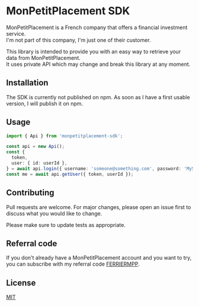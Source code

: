# MonPetitPlacement SDK

MonPetitPlacement is a French company that offers a financial investment service.  
I'm not part of this company, I'm just one of their customer.

This library is intended to provide you with an easy way to retrieve your data from MonPetitPlacement.  
It uses private API which may change and break this library at any moment.

## Installation

The SDK is currently not published on npm. As soon as I have a first usable version, I will publish it on npm.

## Usage

```typescript
import { Api } from 'monpetitplacement-sdk';

const api = new Api();
const {
  token,
  user: { id: userId },
} = await api.login({ username: 'someone@something.com', password: 'MySuperSecretPassword' });
const me = await api.getUser({ token, userId });
```

## Contributing

Pull requests are welcome. For major changes, please open an issue first to discuss what you would like to change.

Please make sure to update tests as appropriate.

## Referral code

If you don't already have a MonPetitPlacement account and you want to try, you can subscribe with my referral code [FERRIERMPP](http://www.monpetitplacement.fr/fr/affiliate/sea?cp=FERRIERMPP).

## License

[MIT](./LICENSE)
